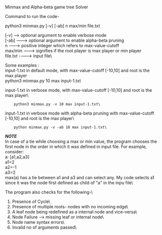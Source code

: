 Minmax and Alpha-beta game tree Solver

Command to run the code-

python3 minmax.py [-v] [-ab] n max/min file.txt

[-v] --> optional argument to enable verbose mode\
[-ab] ---> optional argument to enable alpha-beta pruning\
n ---> positive integer which refers to max-value-cutoff\
max/min ---> signifies if the root player is max player or min player\
file.txt ----> input file\

Some examples :\
input-1.txt in default mode, with max-value-cutoff [-10,10] and root is the max player\
        python3 minmax.py 10 max input-1.txt

input-1.txt in verbose mode, with max-value-cutoff [-10,10] and root is the max player\

        python3 minmax.py -v 10 max input-1.txt\

input-1.txt in verbose mode with alpha-beta pruning with max-value-cutoff [-10,10] and root is the max player\

        python minmax.py -v -ab 10 max input-1.txt\


***NOTE***\
In case of a tie while choosing a max or min value, the program chooses the first node in the order in which it was defined in input file.
For example, consider:\
a: [a1,a2,a3]\
a1=2\
a2=-1\
a3=2\
max(a) has a tie between a1 and a3 and can select any. My code selects a1 since it was the node first defined as child of "a" in the inpu file\


The program also checks for the following-\
1) Presence of Cycle\
2) Presence of multiple roots- nodes with no incoming edge\
3) A leaf node being redefined as a internal node and vice-versa\
4) Node Failure --> missing leaf or internal node\
5) Node name syntax errors\
6) Invalid  no of arguments passed\
